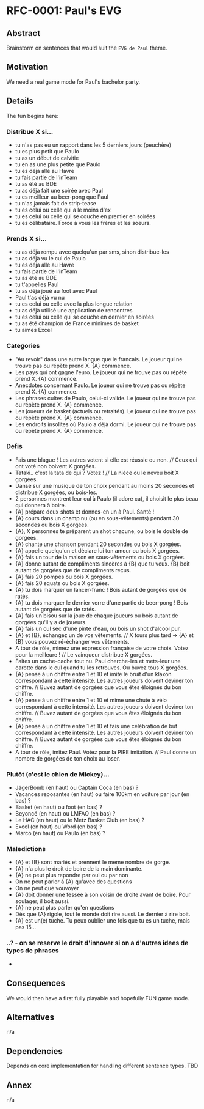 # RFC-0001: Paul's EVG

## Abstract

Brainstorm on sentences that would suit the `EVG de Paul` theme.

## Motivation

We need a real game mode for Paul's bachelor party.

## Details

The fun begins here:

### Distribue X si...

- tu n'as pas eu un rapport dans les 5 derniers jours (peuchère)
- tu es plus petit que Paulo
- tu as un début de calvitie
- tu en as une plus petite que Paulo
- tu es déjà allé au Havre
- tu fais partie de l'inTeam
- tu as été au BDE
- tu as déjà fait une soirée avec Paul
- tu es meilleur au beer-pong que Paul
- tu n'as jamais fait de strip-tease
- tu es celui ou celle qui a le moins d'ex
- tu es celui ou celle qui se couche en premier en soirées
- tu es célibataire. Force à vous les frères et les soeurs.

### Prends X si...

- tu as déjà rompu avec quelqu'un par sms, sinon distribue-les
- tu as déjà vu le cul de Paulo
- tu es déjà allé au Havre
- tu fais partie de l'inTeam
- tu as été au BDE
- tu t'appelles Paul
- tu as déjà joué au foot avec Paul
- Paul t'as déjà vu nu
- tu es celui ou celle avec la plus longue relation
- tu as déjà utilisé une application de rencontres
- tu es celui ou celle qui se couche en dernier en soirées
- tu as été champion de France minimes de basket
- tu aimes Excel

### Categories

- "Au revoir" dans une autre langue que le francais. Le joueur qui ne trouve pas ou répète prend X. {A} commence.
- Les pays qui ont gagne l'euro. Le joueur qui ne trouve pas ou répète prend X. {A} commence.
- Anecdotes concernant Paulo. Le joueur qui ne trouve pas ou répète prend X. {A} commence.
- Les phrases cultes de Paulo, celui-ci valide. Le joueur qui ne trouve pas ou répète prend X. {A} commence.
- Les joueurs de basket (actuels ou retraités). Le joueur qui ne trouve pas ou répète prend X. {A} commence.
- Les endroits insolites où Paulo a déjà dormi. Le joueur qui ne trouve pas ou répète prend X. {A} commence.

### Defis

- Fais une blague ! Les autres votent si elle est réussie ou non. // Ceux qui ont voté non boivent X gorgées.
- Tataki.. c'est la tata de qui ? Votez ! // La nièce ou le neveu boit X gorgées.
- Danse sur une musique de ton choix pendant au moins 20 secondes et distribue X gorgées, ou bois-les.
- 2 personnes montrent leur cul à Paulo (il adore ca), il choisit le plus beau qui donnera à boire.
- {A} prépare deux shots et donnes-en un à Paul. Santé !
- {A} cours dans un champ nu (ou en sous-vêtements) pendant 30 secondes ou bois X gorgées.
- {A}, X personnes te préparent un shot chacune, ou bois le double de gorgées.
- {A} chante une chanson pendant 20 secondes ou bois X gorgées.
- {A} appelle quelqu'un et déclare lui ton amour ou bois X gorgées.
- {A} fais un tour de la maison en sous-vêtements ou bois X gorgées.
- {A} donne autant de compliments sincères à {B} que tu veux. {B} boit autant de gorgées que de compliments reçus.
- {A} fais 20 pompes ou bois X gorgées.
- {A} fais 20 squats ou bois X gorgées.
- {A} tu dois marquer un lancer-franc ! Bois autant de gorgées que de ratés.
- {A} tu dois marquer le dernier verre d'une partie de beer-pong ! Bois autant de gorgées que de ratés.
- {A} fais un bisou sur la joue de chaque joueurs ou bois autant de gorgées qu'il y a de joueurs.
- {A} fais un cul sec d'une pinte d'eau, ou bois un shot d'alcool pur.
- {A} et {B}, échangez un de vos vêtements. // X tours plus tard -> {A} et {B} vous pouvez ré-échanger vos vêtements.
- A tour de rôle, mimez une expression française de votre choix. Votez pour la meilleure ! // Le vainqueur distribue X gorgées.
- Faites un cache-cache tout nu. Paul cherche-les et mets-leur une carotte dans le cul quand tu les retrouves. Ou buvez tous X gorgées.
- {A} pense à un chiffre entre 1 et 10 et imite le bruit d'un klaxon correspondant à cette intensité. Les autres joueurs doivent deviner ton chiffre. // Buvez autant de gorgées que vous êtes éloignés du bon chiffre.
- {A} pense à un chiffre entre 1 et 10 et mime une chute à vélo correspondant à cette intensité. Les autres joueurs doivent deviner ton chiffre. // Buvez autant de gorgées que vous êtes éloignés du bon chiffre.
- {A} pense à un chiffre entre 1 et 10 et fais une célébration de but correspondant à cette intensité. Les autres joueurs doivent deviner ton chiffre. // Buvez autant de gorgées que vous êtes éloignés du bon chiffre.
- A tour de rôle, imitez Paul. Votez pour la PIRE imitation. // Paul donne un nombre de gorgées de ton choix au loser. 

### Plutôt (c'est le chien de Mickey)...

- JägerBomb (en haut) ou Captain Coca (en bas) ?
- Vacances reposantes (en haut) ou faire 100km en voiture par jour (en bas) ?
- Basket (en haut) ou foot (en bas) ?
- Beyoncé (en haut) ou LMFAO (en bas) ?
- Le HAC (en haut) ou le Metz Basket Club (en bas) ?
- Excel (en haut) ou Word (en bas) ?
- Marco (en haut) ou Paulo (en bas) ?

### Maledictions

- {A} et {B} sont mariés et prennent le meme nombre de gorge.
- {A} n'a plus le droit de boire de la main dominante.
- {A} ne peut plus repondre par oui ou par non
- On ne peut parler à {A} qu'avec des questions
- On ne peut que vouvoyer
- {A} doit donner une fessée à son voisin de droite avant de boire. Pour soulager, il boit aussi.
- {A} ne peut plus parler qu'en questions
- Dès que {A} rigole, tout le monde doit rire aussi. Le dernier à rire boit.
- {A} est un(e) tuche. Tu peux oublier une fois que tu es un tuche, mais pas 15...

### ..? - on se reserve le droit d'innover si on a d'autres idees de types de phrases

- 

## Consequences

We would then have a first fully playable and hopefully FUN game mode.

## Alternatives

n/a

## Dependencies

Depends on core implementation for handling different sentence types. TBD

## Annex

n/a
